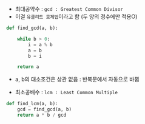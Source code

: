- 최대공약수 : `gcd : Greatest Common Divisor`
- 이걸 `유클리드 호제법`이라고 함 (두 양의 정수에만 적용O)
```python
def find_gcd(a, b):

	while b > 0:
		i = a % b
		a = b
		b = i

	return a
```
- a, b의 대소조건은 상관 없음 : 반복문에서 자동으로 바뀜


- 최소공배수 : `lcm : Least Common Multiple`
```python
def find_lcm(a, b):
	gcd = find_gcd(a, b)
	return a * b / gcd
```

